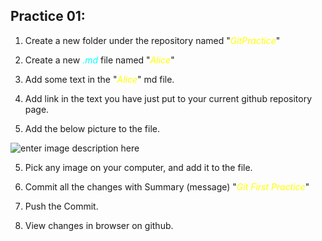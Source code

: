 Practice 01:
---
1. Create a new folder under the repository named 
"<span style="color:yellow">*GitPractice*</span>"
2. Create a new <span style="color:cyan">*.md*</span> file named "<span style="color:yellow">*Alice*</span>"

3. Add some text in the "<span style="color:yellow">*Alice*</span>" md file.

4. Add link in the text you have just put to your current github repository page.

4. Add the below picture to the file. 

![enter image description here](https://images-na.ssl-images-amazon.com/images/I/810CgMsrXuL._SX425_.jpg)

5. Pick any image on your computer, and add it to the file.

6. Commit all the changes with Summary (message) "<span style="color:yellow">*Git First Practice*</span>"

7. Push the Commit.

8. View changes in browser on github.


